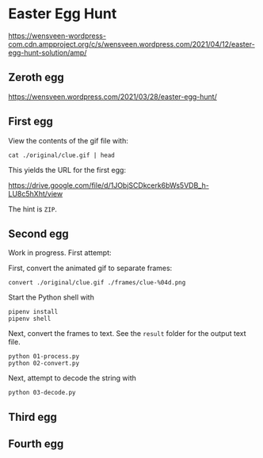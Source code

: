 # Easter Egg Hunt

https://wensveen-wordpress-com.cdn.ampproject.org/c/s/wensveen.wordpress.com/2021/04/12/easter-egg-hunt-solution/amp/

## Zeroth egg

https://wensveen.wordpress.com/2021/03/28/easter-egg-hunt/

## First egg

View the contents of the gif file with:
```
cat ./original/clue.gif | head
```

This yields the URL for the first egg:

https://drive.google.com/file/d/1JObjSCDkcerk6bWs5VDB_h-LU8c5hXht/view

The hint is `ZIP`.

## Second egg

Work in progress. First attempt:

First, convert the animated gif to separate frames:
```
convert ./original/clue.gif ./frames/clue-%04d.png
```

Start the Python shell with
```
pipenv install
pipenv shell
```

Next, convert the frames to text. See the `result` folder for the output text file.
```
python 01-process.py
python 02-convert.py
```

Next, attempt to decode the string with 
```
python 03-decode.py
```

## Third egg


## Fourth egg
